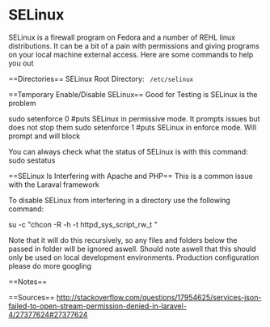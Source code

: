 # SELinux

SELinux is a firewall program on Fedora and a number of REHL linux distributions. It can be a bit of a pain with permissions and giving programs on your local machine external access. Here are some commands to help you out

==Directories==
SELinux Root Directory: <code> /etc/selinux </code>

==Temporary Enable/Disable SELinux==
Good for Testing is SELinux is the problem

 <nowiki>
sudo setenforce 0 #puts SELinux in permissive mode. It prompts issues but does not stop them
sudo setenforce 1 #puts SELinux in enforce mode. Will prompt and will block</nowiki>

You can always check what the status of SELinux is with this command:
 <nowiki>
sudo sestatus</nowiki>

==SELinux Is Interfering with Apache and PHP==
This is a common issue with the Laraval framework

To disable SELinux from interfering in a directory use the following command:

 <nowiki>
su -c "chcon -R -h -t httpd_sys_script_rw_t <dir-to-folder-to-stay-out-of>"</nowiki>

Note that it will do this recursively, so any files and folders below the passed in folder will be ignored aswell. Should note aswell that this should only be used on local development environments. Production configuration please do more googling

==Notes==

==Sources==
http://stackoverflow.com/questions/17954625/services-json-failed-to-open-stream-permission-denied-in-laravel-4/27377624#27377624
